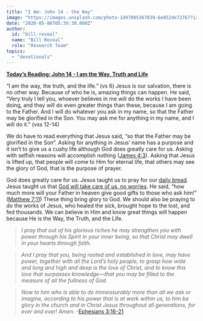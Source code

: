 ```yaml
---
title: "I Am: John 14 - the Way"
image: "https://images.unsplash.com/photo-1497005367839-6e852de72767?ixlib=rb-1.2.1&q=85&fm=jpg&crop=entropy&cs=srgb&ixid=eyJhcHBfaWQiOjk2NjF9"
date: "2020-05-06T05:39:30.000Z"
author:
  id: "bill-reveal"
  name: "Bill Reveal"
  role: "Research Team"
topics:
  - "devotionals"
---
```

[**Today’s Reading: John 14 - I am the Way, Truth and Life**][jhn14]

“I am the way, the truth, and the life.” (vs 6) Jesus is our salvation, there is no other way. Because of who he is, amazing things can happen. He said, “Very truly I tell you, whoever believes in me will do the works I have been doing, and they will do even greater things than these, because I am going to the Father. And I will do whatever you ask in my name, so that the Father may be glorified in the Son. You may ask me for anything in my name, and I will do it.” (vss 12-14)

We do have to read everything that Jesus said, “so that the Father may be glorified in the Son”. Asking for anything in Jesus’ name has a purpose and it isn’t to give us a cushy life although God does greatly care for us. Asking with selfish reasons will accomplish nothing ([James 4:3][jas43]). Asking that Jesus is lifted up, that people will come to Him for eternal life, that others may see the glory of God, that is the purpose of prayer.

God does greatly care for us. Jesus taught us to pray for our [daily bread][mat611]. Jesus taught us that [God will take care of us, no worries][mat625]. He said, “how much more will your Father in heaven give good gifts to those who ask him!” ([Matthew 7:11][mat711]) These thing bring glory to God. We should also be praying to do the works of Jesus, who healed the sick, brought hope to the lost, and fed thousands. We can believe in Him and know great things will happen because He is the Way, the Truth, and the Life.

> _I pray that out of his glorious riches he may strengthen you with power through his Spirit in your inner being, so that Christ may dwell in your hearts through faith._

> _And I pray that you, being rooted and established in love, may have power, together with all the Lord’s holy people, to grasp how wide and long and high and deep is the love of Christ, and to know this love that surpasses knowledge—that you may be filled to the measure of all the fullness of God._

> _Now to him who is able to do immeasurably more than all we ask or imagine, according to his power that is at work within us, to him be glory in the church and in Christ Jesus throughout all generations, for ever and ever! Amen._ -[Ephesians 3:16-21][eph316]

[jhn14]: https://www.bible.com/111/jhn.14
[jas43]: https://www.bible.com/111/jas.4.3
[mat611]: https://www.bible.com/111/mat.6.11
[mat625]: https://www.bible.com/111/mat.6.25-34
[mat711]: https://www.bible.com/111/mat.7.11
[eph316]: https://www.bible.com/111/eph.3.16-21
